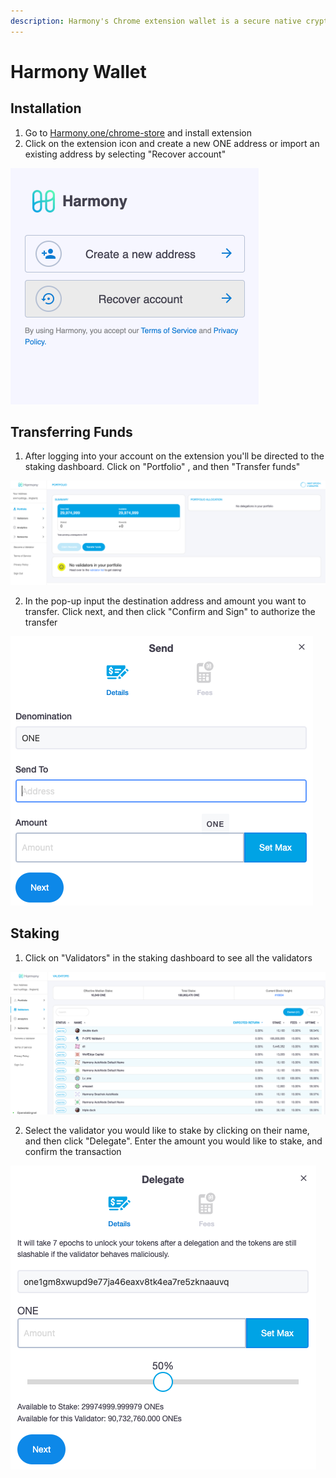 ```yaml
---
description: Harmony's Chrome extension wallet is a secure native crypto wallet
---
```


# Harmony Wallet

## Installation 

1. Go to [Harmony.one/chrome-store](https://chrome.google.com/webstore/detail/harmony/bjaeebonnimhcakeckbnemejhdpngdmd) and install extension 
2. Click on the extension icon and create a new ONE address or import an existing address by selecting "Recover account"

![](../.gitbook/assets/screen-shot-2020-05-11-at-4.22.24-pm.png)

## Transferring Funds 

1. After logging into your account on the extension you'll be directed to the staking dashboard.  Click on "Portfolio" , and then "Transfer funds"

![](../.gitbook/assets/screen-shot-2020-05-11-at-4.28.52-pm.png)

2. In the pop-up input the destination address and amount you want to transfer. Click next, and then click "Confirm and Sign" to authorize the transfer

![Pop-Up ](../.gitbook/assets/screen-shot-2020-05-11-at-4.36.45-pm.png)

## Staking

1. Click on "Validators" in the staking dashboard to see all the validators 

![](../.gitbook/assets/screen-shot-2020-05-11-at-4.41.22-pm.png)

2. Select the validator you would like to stake by clicking on their name, and then click "Delegate". Enter the amount you would like to stake, and confirm the transaction

![](../.gitbook/assets/screen-shot-2020-05-11-at-4.45.27-pm.png)


